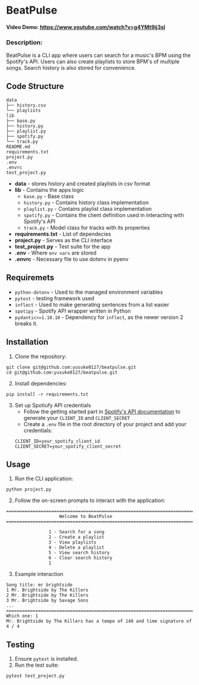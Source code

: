# BeatPulse
#### Video Demo:  https://www.youtube.com/watch?v=g4YMt9ij3sI
### Description:
BeatPulse is a CLI app where users can search for a music's BPM using the Spotify's API. Users can also create playlists to store BPM's of multiple songs. Search history is also stored for convenience.
## Code Structure
```
data
├── history.csv
└── playlists
lib
├── base.py
├── history.py
├── playlist.py
├── spotify.py
└── track.py
README.md
requirements.txt
project.py 
.env
.envrc
test_project.py
```

- **data** - stores history and created playlists in csv format
- **lib** - Contains the apps logic
    - `base.py` - Base class
    - `history.py` - Contains history class implementation
    - `playlist.py` - Contains playlist class implementation
    - `spotify.py` - Contains the client definition used in interacting with Spotify's API
    - `track.py` - Model class for tracks with its properties
- **requirements.txt** - List of dependecies
- **project.py** - Serves as the CLI interface
- **test_project.py** - Test suite for the app
- **.env** - Where `env vars` are stored
- **.envrc** - Necessary file to use dotenv in pyenv

## Requiremets
- `python-dotenv` - Used to the managed environment variables
- `pytest` - testing framework used
- `inflect` - Used to make generating sentences from a list easier
- `spotipy` - Spotify API wrapper written in Python
- `pydantic<=1.10.10` - Dependency for `inflect`, as the newer version 2 breaks it.

## Installation
1. Clone the repository:
```
git clone git@github.com:yusuke0127/beatpulse.git
cd git@github.com:yusuke0127/beatpulse.git
```
2. Install dependencies:
```
pip install -r requirements.txt
```
3. Set up Spotiufy API credentials
    - Follow the getting started part in [Spotify's API documentation](https://developer.spotify.com/documentation/web-api) to generate your `CLIENT_ID` and `CLIENT_SECRET`
    - Create a `.env` file in the root directory of your project and add your credentials:
    ```
    CLIENT_ID=your_spotify_client_id
    CLIENT_SECRET=your_spotify_client_secret
    ```

## Usage
1. Run the CLI application:
```
python project.py
```
2. Follow the on-screen prompts to interact with the application:
```
================================================================================
                    Welcome to BeatPulse
================================================================================

                1 - Search for a song
                2 - Create a playlist
                3 - View playlists
                4 - Delete a playlist
                5 - View search history
                6 - Clear search history
                1
```
3. Example interaction
```
Song title: mr brightside
1 Mr. Brightside by The Killers
2 Mr. Brightside by The Killers
3 Mr. Brightside by Savage Sons
...
================================================================================
Which one: 1
Mr. Brightside by The Killers has a tempo of 148 and time signature of 4 / 4
```

## Testing
1. Ensure `pytest` is installed.
2. Run the test suite:
```
pytest test_project.py
```